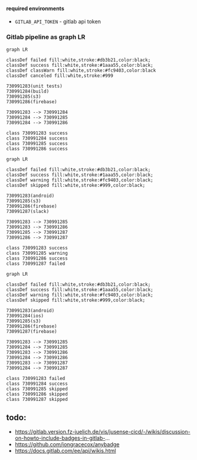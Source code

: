#### required environments

- `GITLAB_API_TOKEN` - gitlab api token


### Gitlab pipeline as graph LR

```mermaid
graph LR

classDef failed fill:white,stroke:#db3b21,color:black;
classDef success fill:white,stroke:#1aaa55,color:black;
classDef classWarn fill:white,stroke:#fc9403,color:black
classDef canceled fill:white,stroke:#999

730991283(unit tests)
730991284(build)
730991285(s3)
730991286(firebase)

730991283 --> 730991284
730991284 --> 730991285
730991284 --> 730991286

class 730991283 success
class 730991284 success
class 730991285 success
class 730991286 success
```

```mermaid
graph LR

classDef failed fill:white,stroke:#db3b21,color:black;
classDef success fill:white,stroke:#1aaa55,color:black;
classDef warning fill:white,stroke:#fc9403,color:black;
classDef skipped fill:white,stroke:#999,color:black;

730991283(android)
730991285(s3)
730991286(firebase)
730991287(slack)

730991283 --> 730991285
730991283 --> 730991286
730991285 --> 730991287
730991286 --> 730991287

class 730991283 success
class 730991285 warning
class 730991286 success
class 730991287 failed
```


```mermaid
graph LR

classDef failed fill:white,stroke:#db3b21,color:black;
classDef success fill:white,stroke:#1aaa55,color:black;
classDef warning fill:white,stroke:#fc9403,color:black;
classDef skipped fill:white,stroke:#999,color:black;

730991283(android)
730991284(ios)
730991285(s3)
730991286(firebase)
730991287(firebase)

730991283 --> 730991285
730991284 --> 730991285
730991283 --> 730991286
730991284 --> 730991286
730991283 --> 730991287
730991284 --> 730991287

class 730991283 failed
class 730991284 success
class 730991285 skipped
class 730991286 skipped
class 730991287 skipped
```

## todo:
- https://gitlab.version.fz-juelich.de/vis/jusense-cicd/-/wikis/discussion-on-howto-include-badges-in-gitlab-...
- https://github.com/jongracecox/anybadge
- https://docs.gitlab.com/ee/api/wikis.html